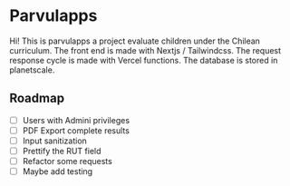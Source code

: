 # Parvulapps

Hi! This is parvulapps a project evaluate children under the Chilean curriculum. The front end is made with Nextjs / Tailwindcss. The request response cycle is made with Vercel functions. The database is stored in planetscale.

## Roadmap

- [ ] Users with Admini privileges
- [ ] PDF Export complete results
- [ ] Input sanitization
- [ ] Prettify the RUT field
- [ ] Refactor some requests
- [ ] Maybe add testing
